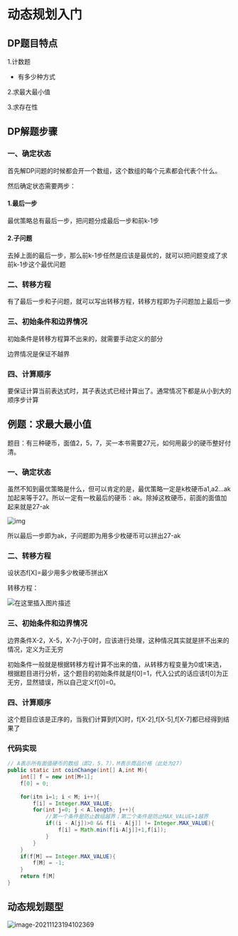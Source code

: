 # 动态规划入门

## DP题目特点

1.计数题

- 有多少种方式

2.求最大最小值

3.求存在性

## DP解题步骤

### 一、确定状态

首先解DP问题的时候都会开一个数组，这个数组的每个元素都会代表个什么。

然后确定状态需要两步：

#### 1.最后一步

最优策略总有最后一步，把问题分成最后一步和前k-1步

#### 2.子问题

去掉上面的最后一步，那么前k-1步任然是应该是最优的，就可以把问题变成了求前k-1步这个最优问题

### 二、转移方程

有了最后一步和子问题，就可以写出转移方程，转移方程即为子问题加上最后一步

### 三、初始条件和边界情况

初始条件是转移方程算不出来的，就需要手动定义的部分

边界情况是保证不越界

### 四、计算顺序

要保证计算当前表达式时，其子表达式已经计算出了。通常情况下都是从小到大的顺序步计算

## 例题：求最大最小值

题目：有三种硬币，面值2，5，7，买一本书需要27元，如何用最少的硬币整好付清。

### 一、确定状态

虽然不知到最优策略是什么，但可以肯定的是，最优策略一定是k枚硬币a1,a2…ak加起来等于27。所以一定有一枚最后的硬币：ak。除掉这枚硬币，前面的面值加起来就是27-ak

![img](https://img-blog.csdnimg.cn/20200711113747922.png)

所以最后一步即为ak，子问题即为用多少枚硬币可以拼出27-ak

### 二、转移方程

设状态f[X]=最少用多少枚硬币拼出X

转移方程：

![在这里插入图片描述](https://img-blog.csdnimg.cn/20200711131013186.png?x-oss-process=image/watermark,type_ZmFuZ3poZW5naGVpdGk,shadow_10,text_aHR0cHM6Ly9ibG9nLmNzZG4ubmV0L3dlaXhpbl80NDU1MDk2Mw==,size_16,color_FFFFFF,t_70)

### 三、初始条件和边界情况

边界条件X-2，X-5，X-7小于0时，应该进行处理，这种情况其实就是拼不出来的情况，定义为正无穷

初始条件一般就是根据转移方程计算不出来的值，从转移方程变量为0或1来选，根据题目进行分析，这个题目的初始条件就是f[0]=1，代入公式的话应该f[0]为正无穷，显然错误，所以自己定义f[0]=0。

### 四、计算顺序

这个题目应该是正序的，当我们计算到f[X]时，f[X-2],f[X-5],f[X-7]都已经得到结果了

### 代码实现

```java
// A表示所有面值硬币的数组（即2，5，7），M表示商品价格（此处为27）
public static int coinChange(int[] A,int M){
    int[] f = new int[M+1];
    f[0] = 0;
    
    for(itn i=1; i < M; i++){
        f[i] = Integer.MAX_VALUE;
        for(int j=0; j < A.length; j++){
            //第一个条件是防止数组越界；第二个条件是防止MAX_VALUE+1越界
            if((i - A[j])>0 && f[i - A[j]] != Integer.MAX_VALUE){
                f[i] = Math.min(f[i-A[j]]+1,f[i]);
            }
        }
    }
	if(f[M] == Integer.MAX_VALUE){
        f[M] = -1;
    }
    return f[M]
}
```



## 动态规划题型

![image-20211123194102369](C:\Users\10277\AppData\Roaming\Typora\typora-user-images\image-20211123194102369.png)
